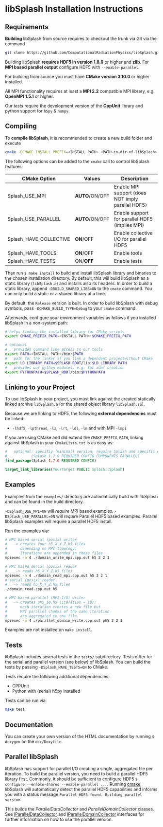 libSplash Installation Instructions
===================================

Requirements
------------

**Building** libSplash from source requires to checkout the trunk via Git via the command
```bash
git clone https://github.com/ComputationalRadiationPhysics/libSplash.git
```

Building libSplash **requires HDF5 in version 1.8.6** or higher and **zlib**.
For **MPI based parallel output** configure HDF5 with `--enable-parallel`.

For building from source you must have **CMake version 3.10.0** or higher installed.

All MPI functionality requires at least a **MPI 2.2** compatible MPI library, e.g. **OpenMPI 1.5.1** or higher.

Our *tests* require the development version of the **CppUnit** library and python support for `h5py` & `numpy`.


Compiling
---------

To **compile libSplash**, it is recommended to create a new build folder and execute
```bash
cmake -DCMAKE_INSTALL_PREFIX=<INSTALL PATH> <PATH-to-dir-of-libSplash>
```

The following options can be added to the `cmake` call to control libSplash features:

| CMake Option           | Values           | Description                                       |
|------------------------|------------------|---------------------------------------------------|
| Splash_USE_MPI         | **AUTO**/ON/OFF  | Enable MPI support (does NOT imply parallel HDF5) |
| Splash_USE_PARALLEL    | **AUTO**/ON/OFF  | Enable support for parallel HDF5 (implies MPI)    |
| Splash_HAVE_COLLECTIVE | **ON**/OFF       | Enable collective I/O for parallel HDF5           |
| Splash_HAVE_TOOLS      | **ON**/OFF       | Enable tools                                      |
| Splash_HAVE_TESTS      | ON/**OFF**       | Enable tests                                      |

Than run `$ make install` to build and install libSplash library and binaries to the chosen installation directory.
By default, this will build libSplash as a static library (`libSplash.a`) and installs also its headers.
In order to build a static library, append `-DBUILD_SHARED_LIBS=ON` to the `cmake` command.
You can only build a static or a shared library at a time.

By default, the `Release` version is built.
In order to build libSplash with debug symbols, pass `-DCMAKE_BUILD_TYPE=Debug` to your `cmake` command.

Afterwards, configure your environment variables as follows if you installed libSplash in a non-system path:
```bash
# helps finding the installed library for CMake scripts
export CMAKE_PREFIX_PATH=<INSTALL PATH>:$CMAKE_PREFIX_PATH

# optional
#   provides command line access to our tools
export PATH=<INSTALL PATH>/bin:$PATH
#   path for the linker if you link a dependent projectwithout CMake
export LD_LIBRARY_PATH=$SPLASH_ROOT/lib:$LD_LIBRARY_PATH
#   provides our python modules, e.g. for xdmf creation
export PYTHONPATH=$SPLASH_ROOT/bin:$PYTHONPATH
```


Linking to your Project
-----------------------

To use libSplash in your project, you must link against the created statically linked archive `libSplash.a` (or the shared object library `libSplash.so`).

Because we are linking to HDF5, the following **external dependencies** must be linked:
- `-lhdf5`, `-lpthread`, `-lz`, `-lrt`, `-ldl`, `-lm` and with MPI `-lmpi`

If you are using CMake and did extend the `CMAKE_PREFIX_PATH`, linking against libSplash in your `CMakeLists.txt` is as easy as:
```cmake
#   optional: specifiy (minimal) version, require Splash and specific components, e.g.
#           (Splash 1.7.0 REQUIRED CONFIG COMPONENTS PARALLEL)
find_package(Splash 1.7.0 REQUIRED CONFIG)

target_link_libraries(YourTarget PUBLIC Splash::Splash)
```

Examples
--------

Examples from the `examples/` directory are automatically build with libSplash and can be found in the build directory.

`-DSplash_USE_MPI=ON` will *require* MPI based examples.
`-DSplash_USE_PARALLEL=ON` will *require* Parallel HDF5 based examples.
Parallel libSplash examples will require a parallel HDF5 install.


Run the examples via:

```bash
# MPI based serial (posix) writer
#   -> creates four h5_X_Y_Z.h5 files
#      depending on MPI topology;
#      iterations are appended in these files
mpiexec -n 4 ./domain_write_mpi.cpp.out h5 2 2 1

# MPI based serial (posix) reader
#    -> reads h5_X_Y_Z.h5 files
mpiexec -n 4 ./domain_read_mpi.cpp.out h5 2 2 1
# serial (posix) reader
#   -> reads h5_X_Y_Z.h5 files
./domain_read.cpp.out h5

# MPI based parallel (MPI-I/O) writer
#   -> creates ph5_10.h5 (iteration = 10);
#      each iteration creates a new file but
#      MPI parallel chunks of the same iteration
#      are aggregated to one file
mpiexec -n 4 ./parallel_domain_write.cpp.out ph5 2 2 1
```

Examples are not installed on `make install`.


Tests
-----

libSplash includes several tests in the `tests/` subdirectory.
Tests differ for the serial and parallel version (see below) of libSplash.
You can build the tests by passing `-DSplash_HAVE_TESTS=ON` to CMake.

Tests require the following additional dependencies:

* CPPUnit
* Python with (serial) h5py installed

Tests can be run via:

```bash
make test
```


Documentation
-------------

You can create your own version of the HTML documentation by running
`$ doxygen` on the `doc/Doxyfile`.


Parallel libSplash
------------------

libSplash has support for parallel I/O creating a single, aggregated file per iteration.
To build the parallel version, you need to build a parallel HDF5 library first.
Commonly, it should be sufficient to configure HDF5 `$ configure --enable-shared --enable-parallel ...`.
Running [cmake](#Compiling), libSplash will automatically detect the parallel HDF5
capabilities and informs you with a status message
`Parallel HDF5 found. Building parallel version`.

This builds the *ParallelDataCollector* and *ParallelDomainCollector* classes.
See
[IParallelDataCollector](https://computationalradiationphysics.github.io/libSplash/classsplash_1_1_i_parallel_data_collector.html)
and
[IParallelDomainCollector](https://computationalradiationphysics.github.io/libSplash/classsplash_1_1_i_parallel_domain_collector.html)
interfaces for further information on how to use the parallel version.
